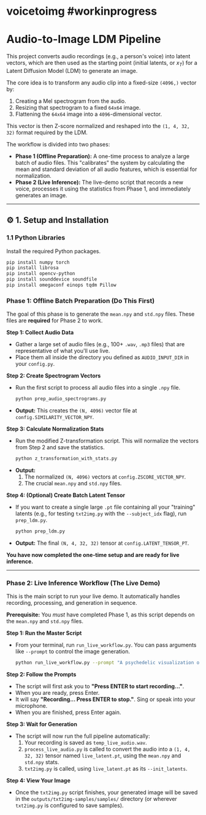 # voicetoimg #workinprogress

# Audio-to-Image LDM Pipeline

This project converts audio recordings (e.g., a person's voice) into latent vectors, which are then used as the starting point (initial latents, or $x_T$) for a Latent Diffusion Model (LDM) to generate an image.

The core idea is to transform any audio clip into a fixed-size `(4096,)` vector by:
1.  Creating a Mel spectrogram from the audio.
2.  Resizing that spectrogram to a fixed `64x64` image.
3.  Flattening the `64x64` image into a `4096`-dimensional vector.

This vector is then Z-score normalized and reshaped into the `(1, 4, 32, 32)` format required by the LDM.

The workflow is divided into two phases:
* **Phase 1 (Offline Preparation):** A one-time process to analyze a large batch of audio files. This "calibrates" the system by calculating the mean and standard deviation of all audio features, which is essential for normalization.
* **Phase 2 (Live Inference):** The live-demo script that records a new voice, processes it using the statistics from Phase 1, and immediately generates an image.

---

## ⚙️ 1. Setup and Installation

### 1.1 Python Libraries
Install the required Python packages.

```bash
pip install numpy torch
pip install librosa
pip install opencv-python
pip install sounddevice soundfile
pip install omegaconf einops tqdm Pillow
```

### Phase 1: Offline Batch Preparation (Do This First)

The goal of this phase is to generate the `mean.npy` and `std.npy` files. These files are **required** for Phase 2 to work.

**Step 1: Collect Audio Data**
* Gather a large set of audio files (e.g., 100+ `.wav`, `.mp3` files) that are representative of what you'll use live.
* Place them all inside the directory you defined as `AUDIO_INPUT_DIR` in your `config.py`.

**Step 2: Create Spectrogram Vectors**
* Run the first script to process all audio files into a single `.npy` file.
    ```bash
    python prep_audio_spectrograms.py
    ```
* **Output:** This creates the `(N, 4096)` vector file at `config.SIMILARITY_VECTOR_NPY`.

**Step 3: Calculate Normalization Stats**
* Run the modified Z-transformation script. This will normalize the vectors from Step 2 and save the statistics.
    ```bash
    python z_transformation_with_stats.py
    ```
* **Output:**
    1.  The normalized `(N, 4096)` vectors at `config.ZSCORE_VECTOR_NPY`.
    2.  The crucial `mean.npy` and `std.npy` files.

**Step 4: (Optional) Create Batch Latent Tensor**
* If you want to create a single large `.pt` file containing all your "training" latents (e.g., for testing `txt2img.py` with the `--subject_idx` flag), run `prep_ldm.py`.
    ```bash
    python prep_ldm.py
    ```
* **Output:** The final `(N, 4, 32, 32)` tensor at `config.LATENT_TENSOR_PT`.

**You have now completed the one-time setup and are ready for live inference.**

---

### Phase 2: Live Inference Workflow (The Live Demo)

This is the main script to run your live demo. It automatically handles recording, processing, and generation in sequence.

**Prerequisite:** You *must* have completed Phase 1, as this script depends on the `mean.npy` and `std.npy` files.

**Step 1: Run the Master Script**
* From your terminal, run `run_live_workflow.py`. You can pass arguments like `--prompt` to control the image generation.
    ```bash
    python run_live_workflow.py --prompt "A psychedelic visualization of a voice" --steps 75
    ```

**Step 2: Follow the Prompts**
* The script will first ask you to **"Press ENTER to start recording..."**.
* When you are ready, press Enter.
* It will say **"Recording... Press ENTER to stop."**. Sing or speak into your microphone.
* When you are finished, press Enter again.

**Step 3: Wait for Generation**
* The script will now run the full pipeline automatically:
    1.  Your recording is saved as `temp_live_audio.wav`.
    2.  `process_live_audio.py` is called to convert the audio into a `(1, 4, 32, 32)` tensor named `live_latent.pt`, using the `mean.npy` and `std.npy` stats.
    3.  `txt2img.py` is called, using `live_latent.pt` as its `--init_latents`.

**Step 4: View Your Image**
* Once the `txt2img.py` script finishes, your generated image will be saved in the `outputs/txt2img-samples/samples/` directory (or wherever `txt2img.py` is configured to save samples).
